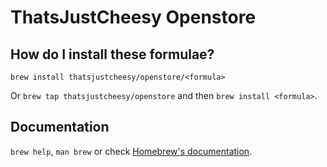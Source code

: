 # ThatsJustCheesy Openstore

## How do I install these formulae?

`brew install thatsjustcheesy/openstore/<formula>`

Or `brew tap thatsjustcheesy/openstore` and then `brew install <formula>`.

## Documentation

`brew help`, `man brew` or check [Homebrew's documentation](https://docs.brew.sh).
